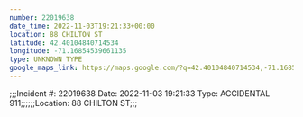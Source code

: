 ```yaml
---
number: 22019638
date_time: 2022-11-03T19:21:33+00:00
location: 88 CHILTON ST
latitude: 42.40104840714534
longitude: -71.16854539661135
type: UNKNOWN TYPE
google_maps_link: https://maps.google.com/?q=42.40104840714534,-71.16854539661135
---
```


;;;Incident #: 22019638  Date: 2022-11-03 19:21:33   Type: ACCIDENTAL 911;;;;;;Location: 88 CHILTON ST;;;

